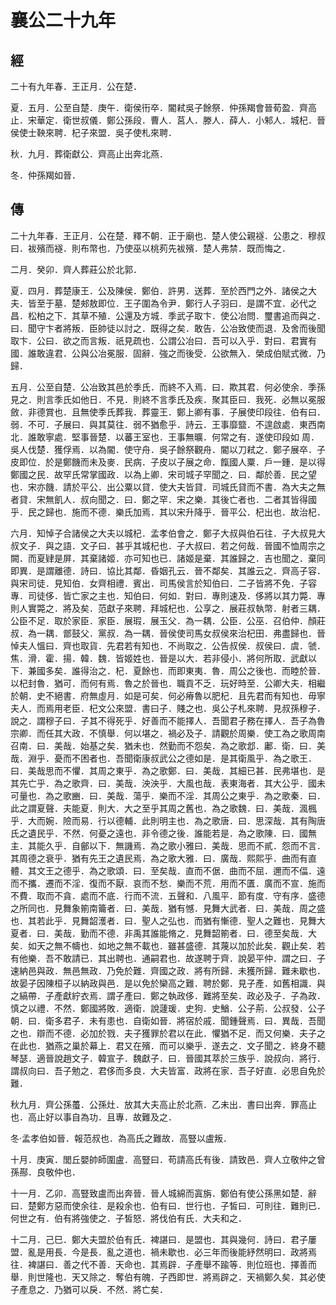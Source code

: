 # 襄公二十九年
## 經

二十有九年春．王正月．公在楚．

夏．五月．公至自楚．庚午．衛侯衎卒．閽弒吳子餘祭．仲孫羯會晉荀盈．齊高止．宋華定．衛世叔儀．鄭公孫段．曹人．莒人．滕人．薛人．小邾人．城杞．晉侯使士鞅來聘．杞子來盟．吳子使札來聘．

秋．九月．葬衛獻公．齊高止出奔北燕．

冬．仲孫羯如晉．

## 傳

二十九年春．王正月．公在楚．釋不朝．正于廟也．楚人使公親襚．公患之．穆叔曰．袚殯而襚．則布幣也．乃使巫以桃茢先袚殯．楚人弗禁．既而悔之．

二月．癸卯．齊人葬莊公於北郭．

夏．四月．葬楚康王．公及陳侯．鄭伯．許男．送葬．至於西門之外．諸侯之大夫．皆至于墓．楚郟敖即位．王子圍為令尹．鄭行人子羽曰．是謂不宜．必代之昌．松柏之下．其草不殖．公還及方城．季武子取卞．使公冶問．璽書追而與之．曰．聞守卞者將叛．臣帥徒以討之．既得之矣．敢告．公冶致使而退．及舍而後聞取卞．公曰．欲之而言叛．祇見疏也．公謂公冶曰．吾可以入乎．對曰．君實有國．誰敢違君．公與公冶冕服．固辭．強之而後受．公欲無入．榮成伯賦式微．乃歸．

五月．公至自楚．公冶致其邑於季氏．而終不入焉．曰．欺其君．何必使余．季孫見之．則言季氏如他日．不見．則終不言季氏及疾．聚其臣曰．我死．必無以冕服斂．非德賞也．且無使季氏葬我．葬靈王．鄭上卿有事．子展使印段往．伯有曰．弱．不可．子展曰．與其莫往．弱不猶愈乎．詩云．王事靡盬．不遑啟處．東西南北．誰敢寧處．堅事晉楚．以蕃王室也．王事無曠．何常之有．遂使印段如 周．吳人伐楚．獲俘焉．以為閽．使守舟．吳子餘祭觀舟．閽以刀弒之．鄭子展卒．子皮即位．於是鄭饑而未及麥．民病．子皮以子展之命．餼國人粟．戶一鍾．是以得鄭國之民．故罕氏常掌國政．以為上卿．宋司城子罕聞之．曰．鄰於善．民之望也．宋亦饑．請於平公．出公粟以貸．使大夫皆貸．司城氏貸而不書．為大夫之無者貸．宋無飢人．叔向聞之．曰．鄭之罕．宋之樂．其後亡者也．二者其皆得國乎．民之歸也．施而不德．樂氏加焉．其以宋升降乎．晉平公．杞出也．故治杞．

六月．知悼子合諸侯之大夫以城杞．孟孝伯會之．鄭子大叔與伯石往．子大叔見大叔文子．與之語．文子曰．甚乎其城杞也．子大叔曰．若之何哉．晉國不恤周宗之闕．而夏肄是屏．其棄諸姬．亦可知也已．諸姬是棄．其誰歸之．吉也聞之．棄同即異．是謂離德．詩曰．協比其鄰．昏姻孔云．晉不鄰矣．其誰云之．齊高子容．與宋司徒．見知伯．女齊相禮．賓出．司馬侯言於知伯曰．二子皆將不免．子容專．司徒侈．皆亡家之主也．知伯曰．何如．對曰．專則速及．侈將以其力斃．專則人實斃之．將及矣．范獻子來聘．拜城杞也．公享之．展莊叔執幣．射者三耦．公臣不足．取於家臣．家臣．展瑕．展玉父．為一耦．公臣．公巫．召伯仲．顏莊叔．為一耦．鄫鼓父．黨叔．為一耦．晉侯使司馬女叔侯來治杞田．弗盡歸也．晉悼夫人慍曰．齊也取貨．先君若有知也．不尚取之．公告叔侯．叔侯曰．虞．虢．焦．滑．霍．揚．韓．魏．皆姬姓也．晉是以大．若非侵小．將何所取．武獻以下．兼國多矣．誰得治之．杞．夏餘也．而即東夷．魯．周公之後也．而睦於晉．以杞封魯．猶可．而何有焉．魯之於晉也．職貢不乏．玩好時至．公卿大夫．相繼於朝．史不絕書．府無虛月．如是可矣．何必瘠魯以肥杞．且先君而有知也．毋寧夫人．而焉用老臣．杞文公來盟．書曰子．賤之也．吳公子札來聘．見叔孫穆子．說之．謂穆子曰．子其不得死乎．好善而不能擇人．吾聞君子務在擇人．吾子為魯宗卿．而任其大政．不慎舉．何以堪之．禍必及子．請觀於周樂．使工為之歌周南召南．曰．美哉．始基之矣．猶未也．然勤而不怨矣．為之歌邶．鄘．衛．曰．美哉．淵乎．憂而不困者也．吾聞衛康叔武公之德如是．是其衛風乎．為之歌王．曰．美哉思而不懼．其周之東乎．為之歌鄭．曰．美哉．其細已甚．民弗堪也．是其先亡乎．為之歌齊．曰．美哉．泱泱乎．大風也哉．表東海者．其大公乎．國未可量也．為之歌豳．曰．美哉．蕩乎．樂而不淫．其周公之東乎．為之歌秦．曰．此之謂夏聲．夫能夏．則大．大之至乎其周之舊也．為之歌魏．曰．美哉．渢楓乎．大而婉．險而易．行以德輔．此則明主也．為之歌唐．曰．思深哉．其有陶唐氏之遺民乎．不然．何憂之遠也．非令德之後．誰能若是．為之歌陳．曰．國無主．其能久乎．自鄶以下．無譏焉．為之歌小雅曰．美哉．思而不貳．怨而不言．其周德之衰乎．猶有先王之遺民焉．為之歌大雅．曰．廣哉．熙熙乎．曲而有直體．其文王之德乎．為之歌頌．曰．至矣哉．直而不倨．曲而不屈．邇而不偪．遠而不攜．遷而不淫．復而不厭．哀而不愁．樂而不荒．用而不匱．廣而不宣．施而不費．取而不貪．處而不底．行而不流．五聲和．八風平．節有度．守有序．盛德之所同也．見舞象箾南籥者．曰．美哉．猶有憾．見舞大武者．曰．美哉．周之盛也．其若此乎．見舞韶濩者．曰．聖人之弘也．而猶有慚德．聖人之難也．見舞大夏者．曰．美哉．勤而不德．非禹其誰能脩之．見舞韶箾者．曰．德至矣哉．大矣．如天之無不幬也．如地之無不載也．雖甚盛德．其蔑以加於此矣．觀止矣．若有他樂．吾不敢請已．其出聘也．通嗣君也．故遂聘于齊．說晏平仲．謂之曰．子速納邑與政．無邑無政．乃免於難．齊國之政．將有所歸．未獲所歸．難未歇也．故晏子因陳桓子以納政與邑．是以免於欒高之難．聘於鄭．見子產．如舊相識．與之縞帶．子產獻紵衣焉．謂子產曰．鄭之執政侈．難將至矣．政必及子．子為政．慎之以禮．不然．鄭國將敗．適衛．說蘧瑗．史狗．史鰌．公子荊．公叔發．公子朝．曰．衛多君子．未有患也．自衛如晉．將宿於戚．聞鍾聲焉．曰．異哉．吾聞之也．辯而不德．必加於戮．夫子獲罪於君以在此．懼猶不足．而又何樂．夫子之在此也．猶燕之巢於幕上．君又在殯．而可以樂乎．遂去之．文子聞之．終身不聽琴瑟．適晉說趙文子．韓宣子．魏獻子．曰．晉國其萃於三族乎．說叔向．將行．謂叔向曰．吾子勉之．君侈而多良．大夫皆富．政將在家．吾子好直．必思自免於難．

秋九月．齊公孫蠆．公孫灶．放其大夫高止於北燕．乙未出．書曰出奔．罪高止也．高止好以事自為功．且專．故難及之．

冬‧孟孝伯如晉．報范叔也．為高氏之難故．高豎以盧叛．

十月．庚寅．閭丘嬰帥師圍盧．高豎曰．苟請高氏有後．請致邑．齊人立敬仲之曾孫酀．良敬仲也．

十一月．乙卯．高豎致盧而出奔晉．晉人城綿而寘旃．鄭伯有使公孫黑如楚．辭曰．楚鄭方惡而使余往．是殺余也．伯有曰．世行也．子皙曰．可則往．難則已．何世之有．伯有將強使之．子皙怒．將伐伯有氏．大夫和之．

十二月．己巳．鄭大夫盟於伯有氏．裨諶曰．是盟也．其與幾何．詩曰．君子屢盟．亂是用長．今是長．亂之道也．禍未歇也．必三年而後能紓然明曰．政將焉往．裨諶曰．善之代不善．天命也．其焉辟．子產舉不踰等．則位班也．擇善而舉．則世隆也．天又除之．奪伯有魄．子西即世．將焉辟之．天禍鄭久矣．其必使子產息之．乃猶可以戾．不然．將亡矣．

